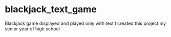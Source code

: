# blackjack_text_game
Blackjack game displayed and played only with text
I created this project my senior year of high school
